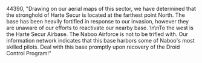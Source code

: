 ﻿44390, "Drawing on our aerial maps of this sector, we have determined that the stronghold of Harte Secur is located at the farthest point North.  The base has been heavily fortified in response to our invasion, however they are unaware of our efforts to reactivate our nearby base. \n\nTo the west is the Harte Secur Airbase.  The Naboo Airforce is not to be trifled with. Our information network indicates that this base harbors some of Naboo's most skilled pilots.  Deal with this base promptly upon recovery of the Droid Control Program!"

